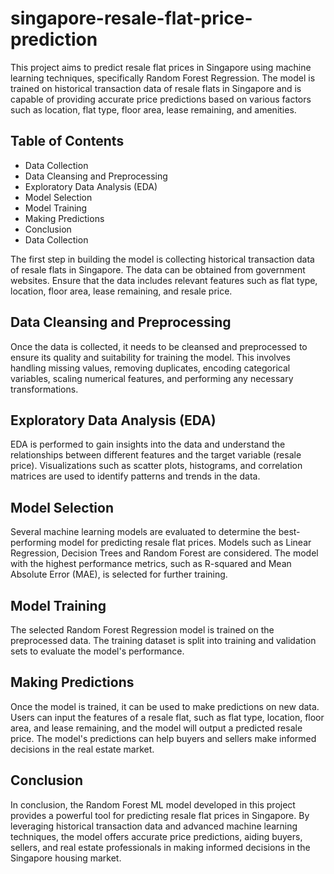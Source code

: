 # singapore-resale-flat-price-prediction

This project aims to predict resale flat prices in Singapore using machine learning techniques, specifically Random Forest Regression. The model is trained on historical transaction data of resale flats in Singapore and is capable of providing accurate price predictions based on various factors such as location, flat type, floor area, lease remaining, and amenities.

## Table of Contents

- Data Collection
- Data Cleansing and Preprocessing
- Exploratory Data Analysis (EDA)
- Model Selection
- Model Training
- Making Predictions
- Conclusion
- Data Collection

The first step in building the model is collecting historical transaction data of resale flats in Singapore. The data can be obtained from government websites. Ensure that the data includes relevant features such as flat type, location, floor area, lease remaining, and resale price.

## Data Cleansing and Preprocessing

Once the data is collected, it needs to be cleansed and preprocessed to ensure its quality and suitability for training the model. This involves handling missing values, removing duplicates, encoding categorical variables, scaling numerical features, and performing any necessary transformations.

## Exploratory Data Analysis (EDA)

EDA is performed to gain insights into the data and understand the relationships between different features and the target variable (resale price). Visualizations such as scatter plots, histograms, and correlation matrices are used to identify patterns and trends in the data.

## Model Selection

Several machine learning models are evaluated to determine the best-performing model for predicting resale flat prices. Models such as Linear Regression, Decision Trees and Random Forest are considered. The model with the highest performance metrics, such as R-squared and Mean Absolute Error (MAE), is selected for further training.

## Model Training

The selected Random Forest Regression model is trained on the preprocessed data. The training dataset is split into training and validation sets to evaluate the model's performance.

## Making Predictions

Once the model is trained, it can be used to make predictions on new data. Users can input the features of a resale flat, such as flat type, location, floor area, and lease remaining, and the model will output a predicted resale price. The model's predictions can help buyers and sellers make informed decisions in the real estate market.

## Conclusion

In conclusion, the Random Forest ML model developed in this project provides a powerful tool for predicting resale flat prices in Singapore. By leveraging historical transaction data and advanced machine learning techniques, the model offers accurate price predictions, aiding buyers, sellers, and real estate professionals in making informed decisions in the Singapore housing market.
